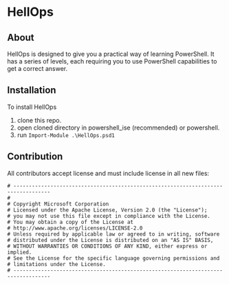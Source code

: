 # HellOps

## About
HellOps is designed to give you a practical way of learning PowerShell.  It has a series of levels, each requiring you to use PowerShell capabilities to get a correct answer.

## Installation
To install HellOps

1.  clone this repo.
2.  open cloned directory in powershell_ise (recommended) or powershell.
3.  run `Import-Module .\HellOps.psd1`

## Contribution
All contributors accept license and must include license in all new files:

```
# ----------------------------------------------------------------------------------
#
# Copyright Microsoft Corporation
# Licensed under the Apache License, Version 2.0 (the "License");
# you may not use this file except in compliance with the License.
# You may obtain a copy of the License at
# http://www.apache.org/licenses/LICENSE-2.0
# Unless required by applicable law or agreed to in writing, software
# distributed under the License is distributed on an "AS IS" BASIS,
# WITHOUT WARRANTIES OR CONDITIONS OF ANY KIND, either express or implied.
# See the License for the specific language governing permissions and
# limitations under the License.
# ----------------------------------------------------------------------------------
```
